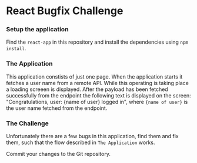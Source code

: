 # React Bugfix Challenge

### Setup the application

Find the `react-app` in this repository and install the dependencies using `npm install`.

### The Application

This application constists of just one page. When the application starts it fetches a user name from
a remote API. While this operating is taking place a loading screeen is displayed. After the payload
has been fetched successfully from the endpoint the following text is displayed on the screen:
"Congratulations, user: {name of user} logged in", where `{name of user}` is the user name fetched
from the endpoint.

### The Challenge

Unfortunately there are a few bugs in this application, find them and fix them, such that the flow
described in `The Application` works.

Commit your changes to the Git repository.
